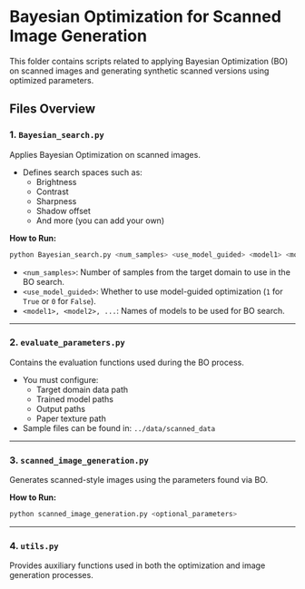 
# Bayesian Optimization for Scanned Image Generation

This folder contains scripts related to applying Bayesian Optimization (BO) on scanned images and generating synthetic scanned versions using optimized parameters.

## Files Overview

### 1. `Bayesian_search.py`
Applies Bayesian Optimization on scanned images.

- Defines search spaces such as:
  - Brightness
  - Contrast
  - Sharpness
  - Shadow offset
  - And more (you can add your own)

**How to Run:**
```bash
python Bayesian_search.py <num_samples> <use_model_guided> <model1> <model2> ...
```

- `<num_samples>`: Number of samples from the target domain to use in the BO search.
- `<use_model_guided>`: Whether to use model-guided optimization (`1` for `True` or `0` for `False`).
- `<model1>, <model2>, ...`: Names of models to be used for BO search.

---

### 2. `evaluate_parameters.py`
Contains the evaluation functions used during the BO process.

- You must configure:
  - Target domain data path
  - Trained model paths
  - Output paths
  - Paper texture path
- Sample files can be found in: `../data/scanned_data`

---

### 3. `scanned_image_generation.py`
Generates scanned-style images using the parameters found via BO.

**How to Run:**
```bash
python scanned_image_generation.py <optional_parameters>
```

---

### 4. `utils.py`
Provides auxiliary functions used in both the optimization and image generation processes.
